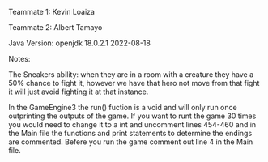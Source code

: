 Teammate 1: Kevin Loaiza

Teammate 2: Albert Tamayo

Java Version: openjdk 18.0.2.1 2022-08-18

Notes:

The Sneakers ability: when they are in a room with a creature they have a 50% chance to fight it, however we have that hero not move from that fight
it will just avoid fighting it at that instance.

In the GameEngine3 the run() fuction is a void and will only run once outprinting the outputs of the game. 
If you want to runt the game 30 times you would need to change it to a int and uncomment lines 454-460 and in the Main file the functions and print statements to determine the endings are commented. Befere you run the game comment out line 4 in the Main file. 

